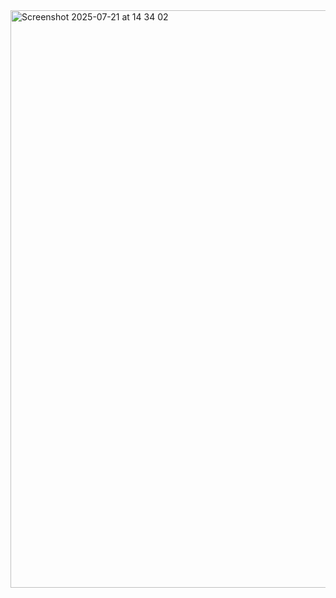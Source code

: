 <img width="1912" height="924" alt="Screenshot 2025-07-21 at 14 34 02" src="https://github.com/user-attachments/assets/471d8dca-d923-48a0-8e05-495ab3ee9287" />

